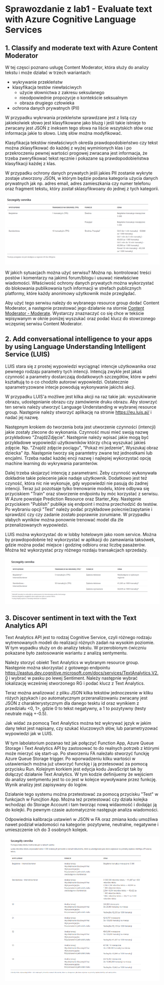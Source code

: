 # Sprawozdanie z lab1 - Evaluate text with Azure Cognitive Language Services

## 1. Classify and moderate text with Azure Content Moderator
W tej częsci poznano usługę Content Moderator, która służy do analizy tekstu i może działać w trzech wariantach:
- wykrywanie przekleństw
- klasyfikacja testów niewłaściwych
  * użycie słownictwa z zakresu seksulanego
  * nieodpowiednie propozycje o kontekście seksualnym
  * obraza drugiego człowieka
- ochrona danych prywatnych (PII)

W przypadku wykrwania przekleństw sprawdzane jest z listą czy jakiekolwiek słowo jest klasyfikowane jako bluzg i jeśli takie istnieje to zwracany jest JSON z ineksem tego słowa na liście wszytskich słów oraz informacja jakie to słowo. Listę słów można modyfikować.

Klasyfikacja tekstów niewłaściwych określa prawdopodobieństwo czy tekst można zklasyfikować do każdej z wyżej wyminionych klas i po przekroczeniu pewnej wartości progowej zwracana jest informacja, że trzeba zweryfikować tekst ręcznie i pokazane są prawdopodobieństwa klasyfikacji każdej z klas.

W przypadku ochrony danych prywatych jeśli jakies PII zostanie wykryte zostaje utworzony JSON, w którym będzie podana kategoria użycia danych prywatnych jak np. adres email, adres zamieszkania czy numer telefonu oraz fragment tekstu, który został sklasyfikwoany do jednej z tych kategorii.

![cennik Content Moderator](https://raw.githubusercontent.com/edsuch21/AI-on-Microsoft-Azure/main/pricing_Content%20Moderator.png "cenik CM")

W jakich sytuacjach można użyć serwisu? Można np. kontrolować treści postów i komentarzy na jakimś forum/blogu i usuwać niewłaściwe wiadomości. Właściwość ochrony danych prywatych można wykorzystać do blokowania publikowania tych informacji w strefach publicznych platformy, które każdy anonimowy użytkownik może przeglądać.

Aby użyć tego serwisu należy do wybranego resource group dodać Content Moderator, a następnie przestować jego działanie na stornie [Content Moderator - Moderate](https://westus.dev.cognitive.microsoft.com/docs/services/57cf753a3f9b070c105bd2c1/operations/57cf753a3f9b070868a1f66f/console). Wystarczy znaznaczyć co się chce w tekście wpisywanym w oknie poniżej wyszukać oraz podać klucz do stowrzonego wczęsniej serwisu Content Moderator.

## 2.  Add conversational intelligence to your apps by using Language Understanding Intelligent Service (LUIS)
LUIS stara się z prostej wypowiedzi wyciągnąć intencje użytkowanika oraz pewnego rodzaju parametry tych intencji. Intencją zwykle jest jakaś czynność a parametry dostarczają dodatkowych szczegółów, które w pełni kształtują to o co chodziło autorowi wypowiedzi. Ostatecznie sparametryzowane intecje powodują wykonywanie jakichś akcji.

W przypadku LUIS'a możliwe jest kilka akcji na raz takie jak: wyszukiwanie obrazu, udostępnianie obrazu czy zamówienie druku obrazu. 
Aby stowrzyć ten serwis należy utworzyć Language Understanding w wybranej resource group. Następnie należy stworzyć aplikację na stronie https://eu.luis.ai/ i nadać jej nazwę.

Następnym krokiem do tworzenia bota jest utworzenie czynności (intencji) jakie zostały zlecone do wykonania. Czynność musi mieć swoją nazwę przykładowo "ZnajdźZdjęcie". Następnie należy wpisać jakie mogą być przykładowe wypowiedzi użytkowników którzy chcą wyszukać jakieś zdjęcie. Np. "Znajdź zdjęcie pociągu", "Pokaż mi jedzenie", Wyszukaj obraz dziecka" itp.
Następnie tworzy się paramtetry zwane też jednostkami lub encjalmi. Trzeba nadać każdej encji nazwę i najlepiej wykorzystać opcję machine learning do wykrywania paramterów.

Dalej trzeba skojarzyć intencję z parametrami. Żeby czynność wykonywała dokładnie takie polecenie jakie nadaje użytkownik.
Dodatkowo jest też czyność, która nic nie wykonuje, gdy wypowiedzi nie pasują do żadnej intencji. 
Teraz już pozotsaje tylko trenowanie modelu, które odbywa się przyciskiem "Train" oraz stworzenie endpointu by móc korzystać z serwisu. W Azure powstaje Prediction Resource oraz Starter_Key. Następnie przyciskiem "Publish" publikje się endpoint i można przechodzić do testów. Po wybraniu opcji "Test" należy podać przykładowe polecnie/zapytanie i sprawdzić czy czy zadanie zostało poprawnie zorumiane.
W przypadku słabych wyników można ponownie trenować model dla źle przenalizowanych wypowiedzi.

LUIS można wykorzystać do w lobby hotelowym jako room service. Można by prawdopodobnie też wykorzystać w aplikacji do zamawiania taksówek, gdzie można podać miejsce i godzinę odbioru oraz liczbę pasażerów. Można też wykorzystać przy różnego rozdaju transakcjach sprzedaży.

![cennikUL](https://raw.githubusercontent.com/edsuch21/AI-on-Microsoft-Azure/main/cennikLU.png)

## 3. Discover sentiment in text with the Text Analytics API
Text Analytics API jest to rodzaj Cognitive Service, czyli różnego rodzaju wytrenowanych modeli do realizacji różnych zadań na wysokim poziomie. W tym wypadku służy on do analizy tekstu. W przerobionym ćwiczniu pokazane było zastosowanie wariantu z analizą sentymentu.

Należy storzyć obiekt Text Analytics w wybranym resource group. Następnie można skorzystać z gotowego endpointu https://eastus.dev.cognitive.microsoft.com/docs/services/TextAnalytics.V2.0 i wybrać w pasku po lewej Sentiment. Należy następnie wybrać lokalizację wcześniej stworzonego RG i podać klucz z Text Analytics.

Teraz można analizować z pliku JSON kilka tekstów jednoczesnie w kliku różych językach i po automatycznym przeranalizowaniu zwracany jest JSON z charakterystycznym dla danego tesktu id oraz wynikiem z przedziału <0, 1>, gdzie 0 to tekst negatywny, a 1 to pozytywny (testy neutrale mają +-0.5).

Jak widać za pomocą Text Analytics można też wykrywać język w jakim dany tekst jest napisany, czy szukać kluczowych słów, lub parametryzować wypowiedzi jak w LUIS.

W tym labolatorium pozanao też jak połączyć Function App, Azure Queue Storage i Text Analytics API by zastosować to do realnych potrzeb z którymi może mierzyć się start-up. Po stworzeniu FA należało stworzyć funckję Azure Queue Storage trigger. Po wporwadzeniu kilku wartości w ustawieniach można już utworzyć funckję i ją przetesować za pomocą przycisku Run. Kolejnym korkiem jest edycja kodu JavaScript tak by dołączyć działanie Text Analytics. W tym kodzie definijuemy że wejściem do analizy sentymentu jest to co jest w kolejce wywoływane przez funkcję. Wynik analizy jest zapisywany do logów.

Działanie tego systemu można przetestować za pomocą przycisku "Test" w funkcjach w Funcjtion App. 
Można też przetestować czy działa kolejka wchodząc do Storage Account i tam tworząc nową widaomość i dodając ją do kolejki. Po pewnym czasie automatycznie następuje analiza wiadomości.

Odpowiednia kalibracja ustawień w JSON w FA oraz zmiana kodu umożliwa nawet podział wiadomości na kategorie: pozytywne, neutralne, negatywne i umieszczenie ich do 3 osobnych kolejek.

![cennikTA](https://raw.githubusercontent.com/edsuch21/AI-on-Microsoft-Azure/main/cennikTA.png)

